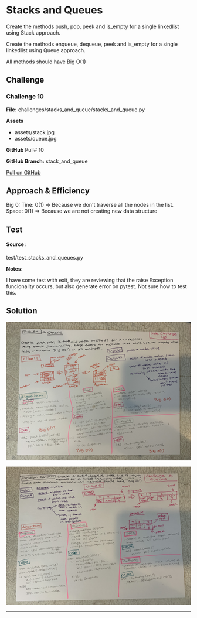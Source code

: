 # Stacks and  Queues
Create the methods push, pop, peek and is_empty for a single linkedlist using Stack approach.

Create the methods enqueue, dequeue, peek and is_empty for a single linkedlist using Queue approach.

All methods should have Big O(1)

## Challenge
### Challenge 10

**File:** challenges/stacks_and_queue/stacks_and_queue.py

**Assets**

* assets/stack.jpg
* assets/queue.jpg

**GitHub** Pull# 10

**GitHub Branch:** stack_and_queue

[Pull on GitHub](https://github.com/ilealm/data-structures-and-algorithms-python/pull/10)


## Approach & Efficiency
Big 0:
Tine: 0(1) => Because we don't traverse all the nodes in the list.
Space: 0(1) => Because we are not creating new data structure

## Test
#### Source :

test/test_stacks_and_queues.py

**Notes:**

I have some test with exit, they are reviewing that the raise Exception funcionality occurs, but also generate error on pytest. Not sure how to test this.

## Solution

![My solution](/assets/stack.jpg)

![My solution](/assets/queue.jpg)
_______
